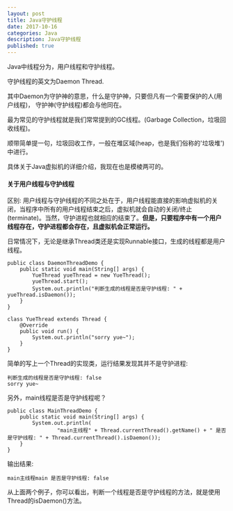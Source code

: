 ```yaml
---
layout: post
title: Java守护线程
date: 2017-10-16
categories: Java
description: Java守护线程
published: true
---
```


Java中线程分为，用户线程和守护线程。

守护线程的英文为Daemon Thread.

其中Daemon为守护神的意思，什么是守护神，只要但凡有一个需要保护的人(用户线程)， 守护神(守护线程)都会与他同在。

最为常见的守护线程就是我们常常提到的GC线程。(Garbage Collection，垃圾回收线程)。

顺带简单提一句，垃圾回收工作，一般在堆区域(heap，也是我们俗称的'垃圾堆')中进行。

具体关于Java虚拟机的详细介绍，我现在也是模棱两可的。

#### 关于用户线程与守护线程

区别: 用户线程与守护线程的不同之处在于，用户线程能直接的影响虚拟机的关闭，当程序中所有的用户线程结束之后，虚拟机就会自动的关闭/终止(terminate)。当然，守护进程也就相应的结束了。**但是，只要程序中有一个用户线程存在，守护进程都会存在，且虚拟机会正常运行。**

日常情况下，无论是继承Thread类还是实现Runnable接口，生成的线程都是用户线程。

    public class DaemonThreadDemo {
        public static void main(String[] args) {
            YueThread yueThread = new YueThread();
            yueThread.start();
            System.out.println("判断生成的线程是否是守护线程: " + yueThread.isDaemon());
        }
    }

    class YueThread extends Thread {
        @Override
        public void run() {
            System.out.println("sorry yue~");
        }
    }

简单的写上一个Thread的实现类，运行结果发现其并不是守护进程:

    判断生成的线程是否是守护线程: false
    sorry yue~

另外，main线程是否是守护线程呢？

    public class MainThreadDemo {
        public static void main(String[] args) {
            System.out.println(
                    "main主线程" + Thread.currentThread().getName() + " 是否是守护线程: " + Thread.currentThread().isDaemon());
        }
    }

输出结果: 

    main主线程main 是否是守护线程: false

从上面两个例子，你可以看出，判断一个线程是否是守护线程的方法，就是使用Thread的isDaemon()方法。

